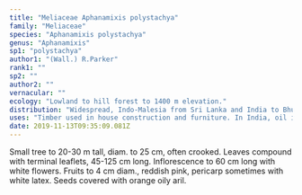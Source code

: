 ```yaml
---
title: "Meliaceae Aphanamixis polystachya"
family: "Meliaceae"
species: "Aphanamixis polystachya"
genus: "Aphanamixis"
sp1: "polystachya"
author1: "(Wall.) R.Parker"
rank1: ""
sp2: ""
author2: ""
vernacular: ""
ecology: "Lowland to hill forest to 1400 m elevation."
distribution: "Widespread, Indo-Malesia from Sri Lanka and India to Bhutan, tropical China and Indo-China, throughout Malesia, to the Solomon Islands"
uses: "Timber used in house construction and furniture. In India, oil is extracted from the seeds for soapmaking. Both seeds and bark have medicinal value. Mashed leaves are sometimes used as an insecticide."
date: 2019-11-13T09:35:09.081Z
---
```

Small tree to 20-30 m tall, diam. to 25 cm, often crooked. Leaves compound with terminal leaflets, 45-125 cm long. Inflorescence to 60 cm long with white flowers. Fruits to 4 cm diam., reddish pink, pericarp sometimes with white latex. Seeds covered with orange oily aril.
